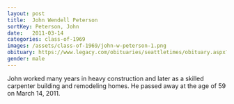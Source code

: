 ```yaml
---
layout: post
title:  John Wendell Peterson
sortKey: Peterson, John
date:   2011-03-14
categories: class-of-1969
images: /assets/class-of-1969/john-w-peterson-1.png
obituary: https://www.legacy.com/obituaries/seattletimes/obituary.aspx?n=John-Peterson&pid=149679176
gender: male
---
```

John worked many years in heavy construction and later as a skilled carpenter building and remodeling homes. He passed away at the age of 59 on March 14, 2011.
